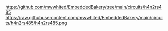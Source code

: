﻿https://github.com/mwwhited/EmbeddedBakery/tree/main/circuits/h4n2rs485
https://raw.githubusercontent.com/mwwhited/EmbeddedBakery/main/circuits/h4n2rs485/h4n2rs485.png
